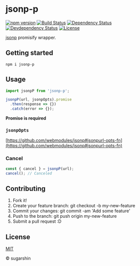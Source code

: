 # jsonp-p

[![npm version][npm-image]][npm-url]
[![Build Status][travis-image]][travis-url]
[![Dependency Status][david-image]][david-url]
[![Devdependency Status][david-dev-image]][david-dev-url]
[![License][license-image]][license-url]

[jsonp](https://github.com/webmodules/jsonp) promisify wrapper.

## Getting started

```
npm i jsonp-p
```

## Usage

```js
import jsonpP from 'jsonp-p';

jsonpP(url, jsonpOpts).promise
  .then(response => {})
  .catch(error => {});
```

**Promise is required**

### `jsonpOpts`

[https://github.com/webmodules/jsonp#jsonpurl-opts-fn](https://github.com/webmodules/jsonp#jsonpurl-opts-fn)

### Cancel

```js
const { cancel } = jsonpP(url);
cancel(); // Canceled
```

## Contributing

1. Fork it!
2. Create your feature branch: git checkout -b my-new-feature
3. Commit your changes: git commit -am 'Add some feature'
4. Push to the branch: git push origin my-new-feature
5. Submit a pull request :D

## License

[MIT][license-url]

© sugarshin

[npm-image]: https://img.shields.io/npm/v/jsonp-p.svg?style=flat-square
[npm-url]: https://www.npmjs.org/package/jsonp-p
[david-image]: https://david-dm.org/sugarshin/jsonp-p.svg?style=flat-square
[david-url]: https://david-dm.org/sugarshin/jsonp-p
[david-dev-image]: https://david-dm.org/sugarshin/jsonp-p/dev-status.svg?style=flat-square
[david-dev-url]: https://david-dm.org/sugarshin/jsonp-p#info=devDependencies
[travis-image]: https://img.shields.io/travis/sugarshin/jsonp-p/master.svg?branch=master&style=flat-square
[travis-url]: https://travis-ci.org/sugarshin/jsonp-p
[license-image]: https://img.shields.io/:license-mit-blue.svg?style=flat-square
[license-url]: https://sugarshin.mit-license.org/

